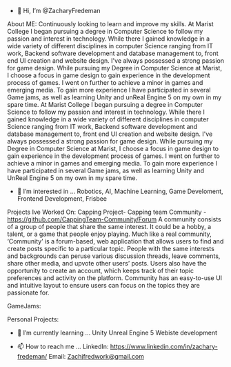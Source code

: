 - 👋 Hi, I’m @ZacharyFredeman

About ME: 
  Continuously looking to learn and improve my skills.
    At Marist College I began pursuing a degree in Computer Science to follow my passion and interest in technology. While there I gained knowledge in a wide variety of different disciplines in computer Science ranging from IT work, Backend software development and database management to, front end UI creation and website design. 
  I've always possessed a strong passion for game design. While pursuing my Degree in Computer Science at Marist, I choose a focus in game design to gain experience in the development process of games. I went on further to achieve a minor in games and emerging media. To gain more experience I have participated in several Game jams, as well as learning Unity and unReal Engine 5 on my own in my spare time.
  At Marist College I began pursuing a degree in Computer Science to follow my passion and interest in technology. While there I gained knowledge in a wide variety of different disciplines in computer Science ranging from IT work, Backend software development and database management to, front end UI creation and website design. I've always possessed a strong passion for game design. While pursuing my Degree in Computer Science at Marist, I choose a focus in game design to gain experience in the development process of games. I went on further to achieve a minor in games and emerging media. To gain more experience I have participated in several Game jams, as well as learning Unity and UnReal Engine 5 on my own in my spare time.

- 👀 I’m interested in ...
  Robotics, AI, Machine Learning, Game Develoment, Frontend Development, Frisbee
  

Projects Ive Worked On: 
 Capping Project- Capping team Community -https://github.com/CappingTeam-Community/Forum 
  A community consists of a group of people that share the same interest. It could be a hobby, a talent, or a game that people enjoy playing. 
  Much like a real community, ‘Community’ is a forum-based, web application that allows users to find and create posts specific to a particular topic. 
  People with the same interests and backgrounds can peruse various discussion threads, leave comments, share other media, and upvote other users’ posts. 
  Users also have the opportunity to create an account, which keeps track of their topic preferences and activity on the platform. 
  Community has an easy-to-use UI and intuitive layout to ensure users can focus on the topics they are passionate for. 
  
  GameJams:
  
  Personal Projects:


- 🌱 I’m currently learning ...
  Unity
  Unreal Engine 5
  Webiste development

- 📫 How to reach me ...
  LinkedIn: https://www.linkedin.com/in/zachary-fredeman/
  Email: Zachjfredwork@gmail.com
